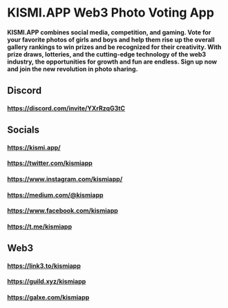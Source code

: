 # KISMI.APP Web3 Photo Voting App
#### KISMI.APP combines social media, competition, and gaming. Vote for your favorite photos of girls and boys and help them rise up the overall gallery rankings to win prizes and be recognized for their creativity. With prize draws, lotteries, and the cutting-edge technology of the web3 industry, the opportunities for growth and fun are endless. Sign up now and join the new revolution in photo sharing.

## Discord
#### https://discord.com/invite/YXrRzqG3tC 

## Socials

#### https://kismi.app/ 
#### https://twitter.com/kismiapp
#### https://www.instagram.com/kismiapp/ 
#### https://medium.com/@kismiapp 
#### https://www.facebook.com/kismiapp 
#### https://t.me/kismiapp

## Web3
#### https://link3.to/kismiapp 
#### https://guild.xyz/kismiapp
#### https://galxe.com/kismiapp 

